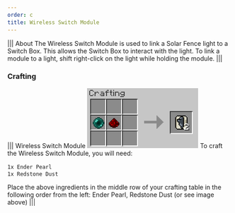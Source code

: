 ```yaml
---
order: c
title: Wireless Switch Module
---
```

||| About
The Wireless Switch Module is used to link a Solar Fence light to a Switch Box. This allows the Switch Box to interact with the light. To link a module to a light, shift right-click on the light while holding the module.
|||

### Crafting

||| Wireless Switch Module
![Crafting Recipe](../../img/wireless-switch_crafting.png)
To craft the Wireless Switch Module, you will need:

    1x Ender Pearl
    1x Redstone Dust

Place the above ingredients in the middle row of your crafting table in the following order from the left: Ender Pearl, Redstone Dust (or see image above)
|||
